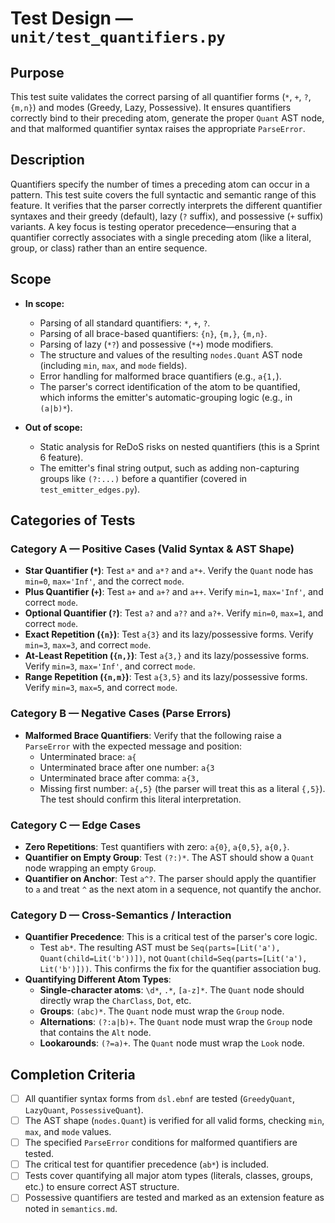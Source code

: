 # Test Design — `unit/test_quantifiers.py`

## Purpose

This test suite validates the correct parsing of all quantifier forms (`*`, `+`, `?`, `{m,n}`) and modes (Greedy, Lazy, Possessive). It ensures quantifiers correctly bind to their preceding atom, generate the proper `Quant` AST node, and that malformed quantifier syntax raises the appropriate `ParseError`.

## Description

Quantifiers specify the number of times a preceding atom can occur in a pattern. This test suite covers the full syntactic and semantic range of this feature. It verifies that the parser correctly interprets the different quantifier syntaxes and their greedy (default), lazy (`?` suffix), and possessive (`+` suffix) variants. A key focus is testing operator precedence—ensuring that a quantifier correctly associates with a single preceding atom (like a literal, group, or class) rather than an entire sequence.

## Scope

-   **In scope:**

    -   Parsing of all standard quantifiers: `*`, `+`, `?`.
    -   Parsing of all brace-based quantifiers: `{n}`, `{m,}`, `{m,n}`.
    -   Parsing of lazy (`*?`) and possessive (`*+`) mode modifiers.
    -   The structure and values of the resulting `nodes.Quant` AST node (including `min`, `max`, and `mode` fields).
    -   Error handling for malformed brace quantifiers (e.g., `a{1,`).
    -   The parser's correct identification of the atom to be quantified, which informs the emitter's automatic-grouping logic (e.g., in `(a|b)*`).

-   **Out of scope:**
    -   Static analysis for ReDoS risks on nested quantifiers (this is a Sprint 6 feature).
    -   The emitter's final string output, such as adding non-capturing groups like `(?:...)` before a quantifier (covered in `test_emitter_edges.py`).

## Categories of Tests

### Category A — Positive Cases (Valid Syntax & AST Shape)

-   **Star Quantifier (`*`)**: Test `a*` and `a*?` and `a*+`. Verify the `Quant` node has `min=0`, `max='Inf'`, and the correct `mode`.
-   **Plus Quantifier (`+`)**: Test `a+` and `a+?` and `a++`. Verify `min=1`, `max='Inf'`, and correct `mode`.
-   **Optional Quantifier (`?`)**: Test `a?` and `a??` and `a?+`. Verify `min=0`, `max=1`, and correct `mode`.
-   **Exact Repetition (`{n}`)**: Test `a{3}` and its lazy/possessive forms. Verify `min=3`, `max=3`, and correct `mode`.
-   **At-Least Repetition (`{n,}`)**: Test `a{3,}` and its lazy/possessive forms. Verify `min=3`, `max='Inf'`, and correct `mode`.
-   **Range Repetition (`{n,m}`)**: Test `a{3,5}` and its lazy/possessive forms. Verify `min=3`, `max=5`, and correct `mode`.

### Category B — Negative Cases (Parse Errors)

-   **Malformed Brace Quantifiers**: Verify that the following raise a `ParseError` with the expected message and position:
    -   Unterminated brace: `a{`
    -   Unterminated brace after one number: `a{3`
    -   Unterminated brace after comma: `a{3,`
    -   Missing first number: `a{,5}` (the parser will treat this as a literal `{,5}`). The test should confirm this literal interpretation.

### Category C — Edge Cases

-   **Zero Repetitions**: Test quantifiers with zero: `a{0}`, `a{0,5}`, `a{0,}`.
-   **Quantifier on Empty Group**: Test `(?:)*`. The AST should show a `Quant` node wrapping an empty `Group`.
-   **Quantifier on Anchor**: Test `a^?`. The parser should apply the quantifier to `a` and treat `^` as the next atom in a sequence, not quantify the anchor.

### Category D — Cross-Semantics / Interaction

-   **Quantifier Precedence**: This is a critical test of the parser's core logic.
    -   Test `ab*`. The resulting AST must be `Seq(parts=[Lit('a'), Quant(child=Lit('b'))])`, not `Quant(child=Seq(parts=[Lit('a'), Lit('b')]))`. This confirms the fix for the quantifier association bug.
-   **Quantifying Different Atom Types**:
    -   **Single-character atoms**: `\d*`, `.*`, `[a-z]*`. The `Quant` node should directly wrap the `CharClass`, `Dot`, etc.
    -   **Groups**: `(abc)*`. The `Quant` node must wrap the `Group` node.
    -   **Alternations**: `(?:a|b)+`. The `Quant` node must wrap the `Group` node that contains the `Alt` node.
    -   **Lookarounds**: `(?=a)+`. The `Quant` node must wrap the `Look` node.

## Completion Criteria

-   [ ] All quantifier syntax forms from `dsl.ebnf` are tested (`GreedyQuant`, `LazyQuant`, `PossessiveQuant`).
-   [ ] The AST shape (`nodes.Quant`) is verified for all valid forms, checking `min`, `max`, and `mode` values.
-   [ ] The specified `ParseError` conditions for malformed quantifiers are tested.
-   [ ] The critical test for quantifier precedence (`ab*`) is included.
-   [ ] Tests cover quantifying all major atom types (literals, classes, groups, etc.) to ensure correct AST structure.
-   [ ] Possessive quantifiers are tested and marked as an extension feature as noted in `semantics.md`.
